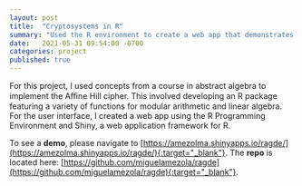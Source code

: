 ```yaml
---
layout: post
title:  "Cryptosystems in R"
summary: "Used the R environment to create a web app that demonstrates two crypto ciphers straight from the pages of academia"
date:   2021-05-31 09:54:00 -0700
categories: project
published: true
---
```


For this project, I used concepts from a course in abstract algebra to implement the Aﬃne Hill cipher. This involved developing an R package featuring a variety of functions for modular arithmetic and linear algebra. For the user interface, I created a web app using the R Programming Environment and Shiny, a web application framework for R.

To see a **demo**, please navigate to [https://amezolma.shinyapps.io/ragde/](https://amezolma.shinyapps.io/ragde/){:target="_blank"}.  The **repo** is located here: [https://github.com/miguelamezola/ragde](https://github.com/miguelamezola/ragde){:target="_blank"}.